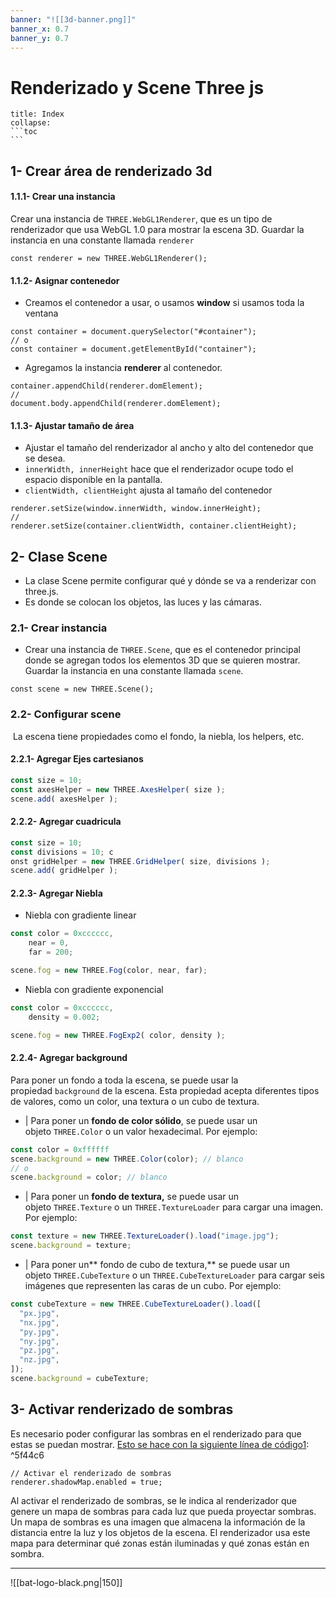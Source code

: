 ```yaml
---
banner: "![[3d-banner.png]]"
banner_x: 0.7
banner_y: 0.7
---
```


# Renderizado y Scene Three js 


````ad-info
title: Index
collapse: 
```toc
```

````

## 1-  Crear área de renderizado 3d
#### 1.1.1-  Crear una instancia
Crear una instancia de `THREE.WebGL1Renderer`, que es un tipo de renderizador que usa WebGL 1.0 para mostrar la escena 3D. Guardar la instancia en una constante llamada `renderer`
```
const renderer = new THREE.WebGL1Renderer();
```
#### 1.1.2-  Asignar contenedor 
- Creamos el contenedor a usar, o usamos **window** si usamos toda la ventana
```
const container = document.querySelector("#container");
// o
const container = document.getElementById("container");
```
-  Agregamos la instancia **renderer** al contenedor. 
```
container.appendChild(renderer.domElement);
//
document.body.appendChild(renderer.domElement);
```
#### 1.1.3-  Ajustar tamaño de área
-   Ajustar el tamaño del renderizador al ancho y alto del contenedor que se desea. 
- `innerWidth, innerHeight` hace que el renderizador ocupe todo el espacio disponible en la pantalla.
- `clientWidth, clientHeight` ajusta al tamaño del contenedor
```
renderer.setSize(window.innerWidth, window.innerHeight);
//
renderer.setSize(container.clientWidth, container.clientHeight);
```

## 2-  Clase Scene
-   La clase Scene permite configurar qué y dónde se va a renderizar con three.js.
-   Es donde se colocan los objetos, las luces y las cámaras.
### 2.1-  Crear instancia
-   Crear una instancia de `THREE.Scene`, que es el contenedor principal donde se agregan todos los elementos 3D que se quieren mostrar. Guardar la instancia en una constante llamada `scene`.
```
const scene = new THREE.Scene();
```

### 2.2-  Configurar scene
 La escena tiene propiedades como el fondo, la niebla, los helpers, etc.

#### 2.2.1-  Agregar  Ejes cartesianos
```js
const size = 10; 
const axesHelper = new THREE.AxesHelper( size ); 
scene.add( axesHelper );
```
#### 2.2.2-  Agregar cuadricula
```js
const size = 10; 
const divisions = 10; c
onst gridHelper = new THREE.GridHelper( size, divisions ); 
scene.add( gridHelper );
```
#### 2.2.3-  Agregar Niebla
- Niebla con gradiente linear
```js
const color = 0xcccccc,
	near = 0,
	far = 200;

scene.fog = new THREE.Fog(color, near, far);
```
- Niebla con gradiente exponencial
```js
const color = 0xcccccc,
	density = 0.002;

scene.fog = new THREE.FogExp2( color, density );
```
#### 2.2.4-  Agregar background
Para poner un fondo a toda la escena, se puede usar la propiedad `background` de la escena. Esta propiedad acepta diferentes tipos de valores, como un color, una textura o un cubo de textura.
- |   Para poner un **fondo de color sólido**, se puede usar un objeto `THREE.Color` o un valor hexadecimal. Por ejemplo:

```js
const color = 0xffffff
scene.background = new THREE.Color(color); // blanco
// o
scene.background = color; // blanco
```

- | Para poner un **fondo de textura,** se puede usar un objeto `THREE.Texture` o un `THREE.TextureLoader` para cargar una imagen. Por ejemplo:

```js
const texture = new THREE.TextureLoader().load("image.jpg");
scene.background = texture;
```


- |  Para poner un** fondo de cubo de textura,** se puede usar un objeto `THREE.CubeTexture` o un `THREE.CubeTextureLoader` para cargar seis imágenes que representen las caras de un cubo. Por ejemplo:

```js
const cubeTexture = new THREE.CubeTextureLoader().load([
  "px.jpg",
  "nx.jpg",
  "py.jpg",
  "ny.jpg",
  "pz.jpg",
  "nz.jpg",
]);
scene.background = cubeTexture;
```

## 3-  Activar renderizado de sombras
Es necesario poder configurar las sombras en el renderizado para que estas se puedan mostrar. [Esto se hace con la siguiente línea de código](https://programmerclick.com/article/93281428047/)[1](https://programmerclick.com/article/93281428047/): ^5f44c6
```
// Activar el renderizado de sombras
renderer.shadowMap.enabled = true;
```
Al activar el renderizado de sombras, se le indica al renderizador que genere un mapa de sombras para cada luz que pueda proyectar sombras. Un mapa de sombras es una imagen que almacena la información de la distancia entre la luz y los objetos de la escena. El renderizador usa este mapa para determinar qué zonas están iluminadas y qué zonas están en sombra.



<hr class="finale">

![[bat-logo-black.png|150]]



